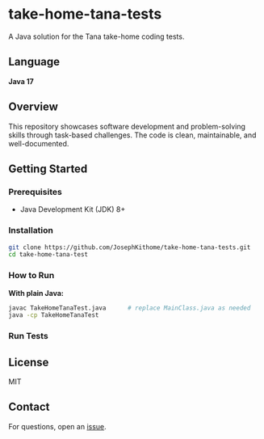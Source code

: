 # take-home-tana-tests

A Java solution for the Tana take-home coding tests.

## Language

**Java 17**

## Overview

This repository showcases software development and problem-solving skills through task-based challenges. The code is clean, maintainable, and well-documented.


## Getting Started

### Prerequisites

- Java Development Kit (JDK) 8+

### Installation

```bash
git clone https://github.com/JosephKithome/take-home-tana-tests.git
cd take-home-tana-test
```

### How to Run


**With plain Java:**
```bash
javac TakeHomeTanaTest.java      # replace MainClass.java as needed
java -cp TakeHomeTanaTest
```

### Run Tests


## License

MIT

## Contact

For questions, open an [issue](https://github.com/JosephKithome/take-home-tana-test/issues).